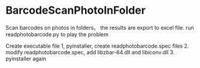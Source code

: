 # BarcodeScanPhotoInFolder
Scan barcodes on photos in folders， the results are export to excel file.
run readphotobarcode.py to play the problem

Create executable file
1, pyinstaller, create readphotobarcode.spec files
2. modify readphotobarcode.spec, add libzbar-64.dll and libiconv.dll
3. pyinstaller again 



